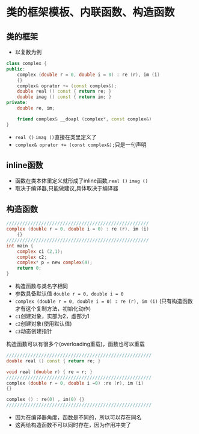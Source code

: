 ﻿# 类的框架模板、内联函数、构造函数

## 类的框架
* 以复数为例
```cpp
class complex {
public:
    complex (double r = 0, double i = 0) : re (r), im (i)
    {}
    complex& oprator += (const complex&);
    double real () const { return re; }
    double imag () const { return im; }
private:
    double re, im;

    friend complex& __doapl (complex*, const complex&)
}
```
* `real ()` `imag ()`直接在类里定义了
* `complex& oprator += (const complex&);`只是一句声明

## inline函数
* 函数在类本体里定义就形成了inline函数,`real ()` `imag ()`
* 取决于编译器,只能做建议,具体取决于编译器

## 构造函数
```c
/////////////////////////////////////////////////////
complex (double r = 0, double i = 0) : re (r), im (i)
    {}
/////////////////////////////////////////////////////
int main {
    complex c1 (2,1);
    complex c2;
    complex* p = new complex(4);
    return 0;
}
```
* 构造函数与类名字相同
* 参数具备默认值 `double r = 0, double i = 0`
* `complex (double r = 0, double i = 0) : re (r), im (i)` (只有构造函数才有这个复制方法，初始化动作)
* `c1`创建对象，实部为2，虚部为1
* `c2`创建对象(使用默认值)
* `c3`动态创建指针

构造函数可以有很多个(overloading重载)，函数也可以重载
```cpp
//////////////////////////////////////////////////////
double real () const { return re; }

void real (double r) { re = r; }
//////////////////////////////////////////////////////
complex (double r = 0, double i =0) :re (r), im (i)
{}

complex () : re(0) , im(0) {}
//////////////////////////////////////////////////////
```
* 因为在编译器角度，函数是不同的，所以可以存在同名
* 这两给构造函数不可以同时存在，因为作用冲突了
